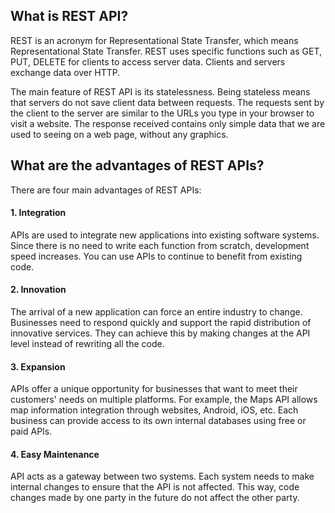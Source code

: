 <h2> What is REST API? </h2>
REST is an acronym for Representational State Transfer, which means Representational State Transfer. REST uses specific functions such as GET, PUT, DELETE for clients to access server data. Clients and servers exchange data over HTTP.

The main feature of REST API is its statelessness. Being stateless means that servers do not save client data between requests. The requests sent by the client to the server are similar to the URLs you type in your browser to visit a website. The response received contains only simple data that we are used to seeing on a web page, without any graphics.

<h2>What are the advantages of REST APIs?</h2>
There are four main advantages of REST APIs:

<h4>1. Integration </h4>
APIs are used to integrate new applications into existing software systems. Since there is no need to write each function from scratch, development speed increases. You can use APIs to continue to benefit from existing code.

<h4>2. Innovation </h4>
The arrival of a new application can force an entire industry to change. Businesses need to respond quickly and support the rapid distribution of innovative services. They can achieve this by making changes at the API level instead of rewriting all the code.

<h4>3. Expansion</h4>
APIs offer a unique opportunity for businesses that want to meet their customers' needs on multiple platforms. For example, the Maps API allows map information integration through websites, Android, iOS, etc. Each business can provide access to its own internal databases using free or paid APIs.

<h4>4. Easy Maintenance</h4>
API acts as a gateway between two systems. Each system needs to make internal changes to ensure that the API is not affected. This way, code changes made by one party in the future do not affect the other party.
